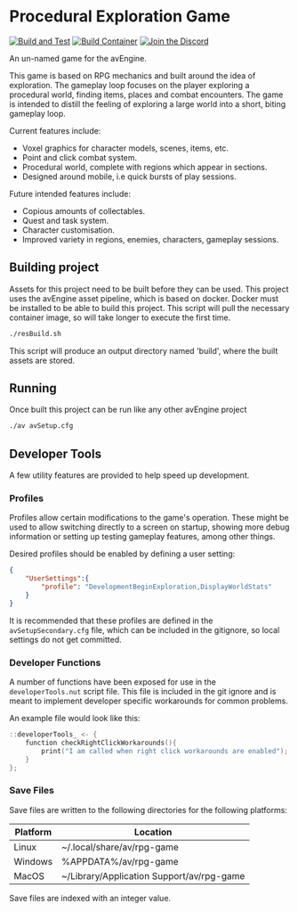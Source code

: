 # Procedural Exploration Game

[![Build and Test](https://github.com/OtherMythos/ProceduralExplorationGame/actions/workflows/build.yml/badge.svg)](https://github.com/OtherMythos/ProceduralExplorationGame/actions/workflows/build.yml)
[![Build Container](https://github.com/OtherMythos/ProceduralExplorationGame/actions/workflows/buildContainer.yml/badge.svg)](https://github.com/OtherMythos/ProceduralExplorationGame/actions/workflows/buildContainer.yml)
[![Join the Discord](https://img.shields.io/badge/Join%20the%20Discord-purple?logo=discord&logoColor=ffffff)](https://discord.gg/P47ykcg5ed)


An un-named game for the avEngine.

This game is based on RPG mechanics and built around the idea of exploration.
The gameplay loop focuses on the player exploring a procedural world, finding items, places and combat encounters.
The game is intended to distill the feeling of exploring a large world into a short, biting gameplay loop.

Current features include:
 * Voxel graphics for character models, scenes, items, etc.
 * Point and click combat system.
 * Procedural world, complete with regions which appear in sections.
 * Designed around mobile, i.e quick bursts of play sessions.

Future intended features include:
 * Copious amounts of collectables.
 * Quest and task system.
 * Character customisation.
 * Improved variety in regions, enemies, characters, gameplay sessions.

## Building project
Assets for this project need to be built before they can be used.
This project uses the avEngine asset pipeline, which is based on docker.
Docker must be installed to be able to build this project.
This script will pull the necessary container image, so will take longer to execute the first time.

```bash
./resBuild.sh
```

This script will produce an output directory named 'build', where the built assets are stored.

## Running
Once built this project can be run like any other avEngine project
```bash
./av avSetup.cfg
```

## Developer Tools
A few utility features are provided to help speed up development.

### Profiles
Profiles allow certain modifications to the game's operation.
These might be used to allow switching directly to a screen on startup, showing more debug information or setting up testing gameplay features, among other things.

Desired profiles should be enabled by defining a user setting:

```json
{
    "UserSettings":{
        "profile": "DevelopmentBeginExploration,DisplayWorldStats"
    }
}
```

It is recommended that these profiles are defined in the ```avSetupSecondary.cfg``` file, which can be included in the gitignore, so local settings do not get committed.

### Developer Functions
A number of functions have been exposed for use in the ```developerTools.nut``` script file.
This file is included in the git ignore and is meant to implement developer specific workarounds for common problems.

An example file would look like this:

```c
::developerTools_ <- {
    function checkRightClickWorkarounds(){
        print("I am called when right click workarounds are enabled");
    }
};
```

### Save Files
Save files are written to the following directories for the following platforms:

| Platform | Location |
|----------|----------|
| Linux | ~/.local/share/av/rpg-game |
| Windows | %APPDATA%/av/rpg-game |
| MacOS | ~/Library/Application Support/av/rpg-game |

Save files are indexed with an integer value.